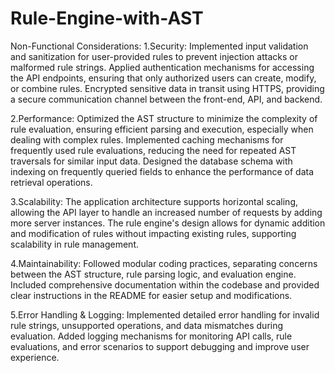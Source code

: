 # Rule-Engine-with-AST
Non-Functional Considerations:
1.Security:
Implemented input validation and sanitization for user-provided rules to prevent injection attacks or malformed rule strings.
Applied authentication mechanisms for accessing the API endpoints, ensuring that only authorized users can create, modify, or combine rules.
Encrypted sensitive data in transit using HTTPS, providing a secure communication channel between the front-end, API, and backend.

2.Performance:
Optimized the AST structure to minimize the complexity of rule evaluation, ensuring efficient parsing and execution, especially when dealing with complex rules.
Implemented caching mechanisms for frequently used rule evaluations, reducing the need for repeated AST traversals for similar input data.
Designed the database schema with indexing on frequently queried fields to enhance the performance of data retrieval operations.

3.Scalability:
The application architecture supports horizontal scaling, allowing the API layer to handle an increased number of requests by adding more server instances.
The rule engine's design allows for dynamic addition and modification of rules without impacting existing rules, supporting scalability in rule management.

4.Maintainability:
Followed modular coding practices, separating concerns between the AST structure, rule parsing logic, and evaluation engine.
Included comprehensive documentation within the codebase and provided clear instructions in the README for easier setup and modifications.

5.Error Handling & Logging:
Implemented detailed error handling for invalid rule strings, unsupported operations, and data mismatches during evaluation.
Added logging mechanisms for monitoring API calls, rule evaluations, and error scenarios to support debugging and improve user experience.
